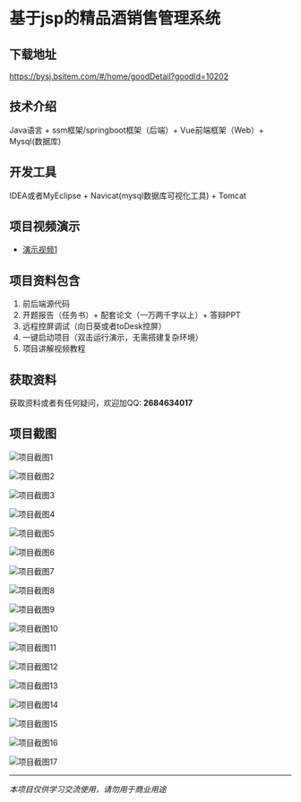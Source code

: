 # 基于jsp的精品酒销售管理系统

## 下载地址
https://bysj.bsitem.com/#/home/goodDetail?goodId=10202

## 技术介绍
Java语言 + ssm框架/springboot框架（后端）+ Vue前端框架（Web）+ Mysql(数据库)

## 开发工具
IDEA或者MyEclipse + Navicat(mysql数据库可视化工具) + Tomcat

## 项目视频演示
- [演示视频1](https://graduation-images.oss-cn-beijing.aliyuncs.com/videos/828%E5%A5%97ssm%E5%BD%95%E5%83%8F/10202_ssm045%E5%9F%BA%E4%BA%8Ejsp%E7%9A%84%E7%B2%BE%E5%93%81%E9%85%92%E9%94%80%E5%94%AE%E7%AE%A1%E7%90%86%E7%B3%BB%E7%BB%9F%E5%BD%95%E5%83%8F.mp4)

## 项目资料包含
1. 前后端源代码
2. 开题报告（任务书）+ 配套论文（一万两千字以上）+ 答辩PPT
3. 远程控屏调试（向日葵或者toDesk控屏）
4. 一键启动项目（双击运行演示，无需搭建复杂环境）
5. 项目讲解视频教程

## 获取资料
获取资料或者有任何疑问，欢迎加QQ: **2684634017**

## 项目截图
![项目截图1](https://graduation-images.oss-cn-beijing.aliyuncs.com/图片/10202/毕设论坛项目主图.jpg)

![项目截图2](https://graduation-images.oss-cn-beijing.aliyuncs.com/图片/10202/1.png)

![项目截图3](https://graduation-images.oss-cn-beijing.aliyuncs.com/图片/10202/2.png)

![项目截图4](https://graduation-images.oss-cn-beijing.aliyuncs.com/图片/10202/3.png)

![项目截图5](https://graduation-images.oss-cn-beijing.aliyuncs.com/图片/10202/4.png)

![项目截图6](https://graduation-images.oss-cn-beijing.aliyuncs.com/图片/10202/5.png)

![项目截图7](https://graduation-images.oss-cn-beijing.aliyuncs.com/图片/10202/6.png)

![项目截图8](https://graduation-images.oss-cn-beijing.aliyuncs.com/图片/10202/7.png)

![项目截图9](https://graduation-images.oss-cn-beijing.aliyuncs.com/图片/10202/8.png)

![项目截图10](https://graduation-images.oss-cn-beijing.aliyuncs.com/图片/10202/9.png)

![项目截图11](https://graduation-images.oss-cn-beijing.aliyuncs.com/图片/10202/10.png)

![项目截图12](https://graduation-images.oss-cn-beijing.aliyuncs.com/图片/10202/11.png)

![项目截图13](https://graduation-images.oss-cn-beijing.aliyuncs.com/图片/10202/12.png)

![项目截图14](https://graduation-images.oss-cn-beijing.aliyuncs.com/图片/10202/13.png)

![项目截图15](https://graduation-images.oss-cn-beijing.aliyuncs.com/图片/10202/14.png)

![项目截图16](https://graduation-images.oss-cn-beijing.aliyuncs.com/图片/10202/15.png)

![项目截图17](https://graduation-images.oss-cn-beijing.aliyuncs.com/图片/10202/16.png)

---
*本项目仅供学习交流使用，请勿用于商业用途*
